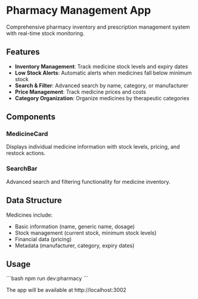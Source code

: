 # Pharmacy Management App

Comprehensive pharmacy inventory and prescription management system with real-time stock monitoring.

## Features

- **Inventory Management**: Track medicine stock levels and expiry dates
- **Low Stock Alerts**: Automatic alerts when medicines fall below minimum stock
- **Search & Filter**: Advanced search by name, category, or manufacturer
- **Price Management**: Track medicine prices and costs
- **Category Organization**: Organize medicines by therapeutic categories

## Components

### MedicineCard
Displays individual medicine information with stock levels, pricing, and restock actions.

### SearchBar
Advanced search and filtering functionality for medicine inventory.

## Data Structure

Medicines include:
- Basic information (name, generic name, dosage)
- Stock management (current stock, minimum stock levels)
- Financial data (pricing)
- Metadata (manufacturer, category, expiry dates)

## Usage

\`\`\`bash
npm run dev:pharmacy
\`\`\`

The app will be available at http://localhost:3002

